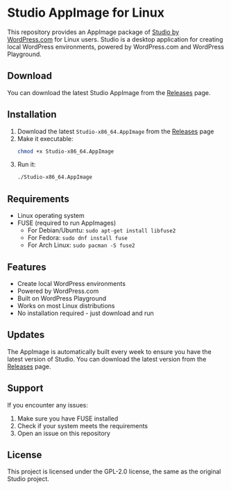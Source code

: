# Studio AppImage for Linux

This repository provides an AppImage package of [Studio by WordPress.com](https://github.com/Automattic/studio) for Linux users. Studio is a desktop application for creating local WordPress environments, powered by WordPress.com and WordPress Playground.

## Download

You can download the latest Studio AppImage from the [Releases](https://github.com/yasershahi/studio-appimage/releases) page.

## Installation

1. Download the latest `Studio-x86_64.AppImage` from the [Releases](https://github.com/yasershahi/studio-appimage/releases) page
2. Make it executable:
   ```bash
   chmod +x Studio-x86_64.AppImage
   ```
3. Run it:
   ```bash
   ./Studio-x86_64.AppImage
   ```

## Requirements

- Linux operating system
- FUSE (required to run AppImages)
  - For Debian/Ubuntu: `sudo apt-get install libfuse2`
  - For Fedora: `sudo dnf install fuse`
  - For Arch Linux: `sudo pacman -S fuse2`

## Features

- Create local WordPress environments
- Powered by WordPress.com
- Built on WordPress Playground
- Works on most Linux distributions
- No installation required - just download and run

## Updates

The AppImage is automatically built every week to ensure you have the latest version of Studio. You can download the latest version from the [Releases](https://github.com/yasershahi/studio-appimage/releases) page.

## Support

If you encounter any issues:
1. Make sure you have FUSE installed
2. Check if your system meets the requirements
3. Open an issue on this repository

## License

This project is licensed under the GPL-2.0 license, the same as the original Studio project. 